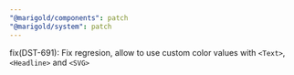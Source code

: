 ```yaml
---
"@marigold/components": patch
"@marigold/system": patch
---
```


fix(DST-691): Fix regresion, allow to use custom color values with `<Text>`, `<Headline>` and `<SVG>`
